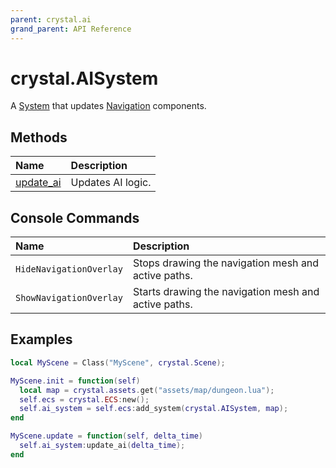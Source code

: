 ```yaml
---
parent: crystal.ai
grand_parent: API Reference
---
```


# crystal.AISystem

A [System](/crystal/api/ecs/system) that updates [Navigation](navigation) components.

## Methods

| Name                             | Description       |
| :------------------------------- | :---------------- |
| [update_ai](ai_system_update_ai) | Updates AI logic. |

## Console Commands

| Name                    | Description                                          |
| :---------------------- | :--------------------------------------------------- |
| `HideNavigationOverlay` | Stops drawing the navigation mesh and active paths.  |
| `ShowNavigationOverlay` | Starts drawing the navigation mesh and active paths. |

## Examples

```lua
local MyScene = Class("MyScene", crystal.Scene);

MyScene.init = function(self)
  local map = crystal.assets.get("assets/map/dungeon.lua");
  self.ecs = crystal.ECS:new();
  self.ai_system = self.ecs:add_system(crystal.AISystem, map);
end

MyScene.update = function(self, delta_time)
  self.ai_system:update_ai(delta_time);
end
```
